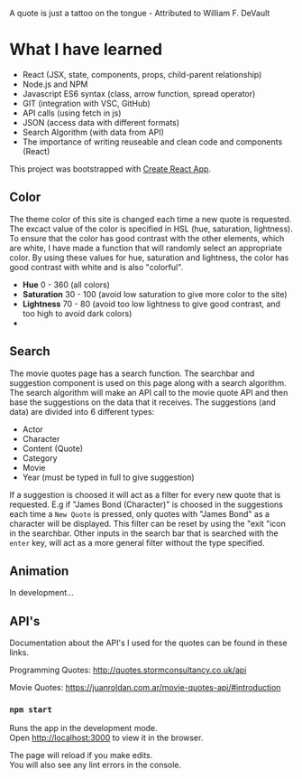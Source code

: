 A quote is just a tattoo on the tongue
    - Attributed to William F. DeVault

# What I have learned

- React (JSX, state, components, props, child-parent relationship)
- Node.js and NPM
- Javascript ES6 syntax (class, arrow function, spread operator)
- GIT (integration with VSC, GitHub)
- API calls (using fetch in js)
- JSON (access data with different formats)
- Search Algorithm (with data from API)
- The importance of writing reuseable and clean code and components (React)

This project was bootstrapped with [Create React App](https://github.com/facebook/create-react-app).


## Color

The theme color of this site is changed each time a new quote is requested.  The excact value of the color is specified in HSL (hue, saturation, lightness). To ensure that the color has good contrast with the other elements, which are white, I have made a function that will randomly select an appropriate color.  By using these values for hue, saturation and lightness, the color has good contrast with white and is also "colorful".    

- **Hue** 0 - 360 (all colors)
- **Saturation** 30 - 100 (avoid low saturation to give more color to the site)
- **Lightness** 70 - 80 (avoid too low lightness to give good contrast, and too high to avoid dark colors)
- 

## Search

The movie quotes page has a search function. The searchbar and suggestion component is used on this page along with a search algorithm. The search algorithm will make an API call to the movie quote API and then base the suggestions on the data that it receives. The suggestions (and data) are divided into 6 different types:

- Actor
- Character
- Content (Quote)
- Category
- Movie
- Year (must be typed in full to give suggestion)

If a suggestion is choosed it will act as a filter for every new quote that is requested. E.g if "James Bond (Character)" is choosed in the suggestions each time a `New Quote` is pressed, only quotes with "James Bond" as a character will be displayed. This filter can be reset by using the "exit "icon in the searchbar. Other inputs in the search bar that is searched with the `enter` key, will act as a more general filter without the type specified. 



## Animation

In development...



## API's

Documentation about the API's I used for the quotes can be found in these links.

Programming Quotes: http://quotes.stormconsultancy.co.uk/api

Movie Quotes: https://juanroldan.com.ar/movie-quotes-api/#introduction




### `npm start`

Runs the app in the development mode.<br>
Open [http://localhost:3000](http://localhost:3000) to view it in the browser.

The page will reload if you make edits.<br>
You will also see any lint errors in the console.
